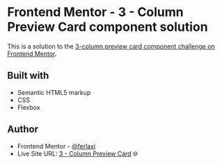 # Frontend Mentor - 3 - Column Preview Card component solution

This is a solution to the [3-column preview card component challenge on Frontend Mentor](https://www.frontendmentor.io/challenges/3column-preview-card-component-pH92eAR2-).

## Built with

- Semantic HTML5 markup
- CSS
- Flexbox

## Author

- Frontend Mentor - [@ferlaxi](https://www.frontendmentor.io/profile/ferlaxi)
- Live Site URL: [3 - Column Preview Card]() 🌐